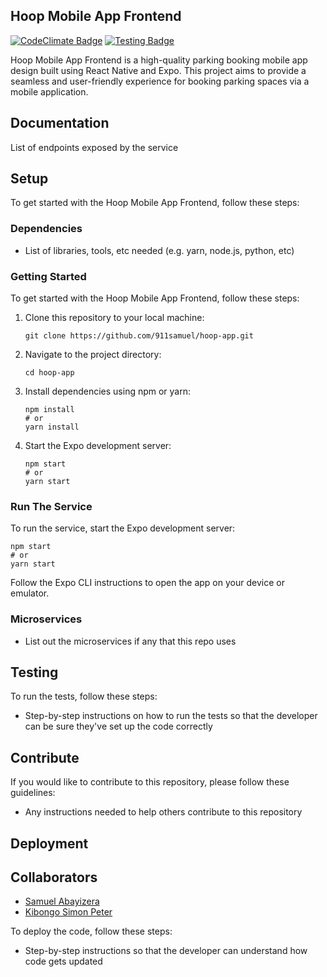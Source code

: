 ## Hoop Mobile App Frontend 

[![CodeClimate Badge](link-to-codeclimate-badge)](link-to-codeclimate) [![Testing Badge](link-to-testing-badge)](link-to-testing)

Hoop Mobile App Frontend is a high-quality parking booking mobile app design built using React Native and Expo. This project aims to provide a seamless and user-friendly experience for booking parking spaces via a mobile application.

## Documentation

List of endpoints exposed by the service

## Setup

To get started with the Hoop Mobile App Frontend, follow these steps:

### Dependencies

- List of libraries, tools, etc needed (e.g. yarn, node.js, python, etc)

### Getting Started

To get started with the Hoop Mobile App Frontend, follow these steps:

1. Clone this repository to your local machine:
   ```
   git clone https://github.com/911samuel/hoop-app.git
   ```
   
2. Navigate to the project directory:
   ```
   cd hoop-app
   ```

3. Install dependencies using npm or yarn:
   ```
   npm install
   # or
   yarn install
   ```

4. Start the Expo development server:
   ```
   npm start
   # or
   yarn start
   ```

### Run The Service

To run the service, start the Expo development server:
   ```
   npm start
   # or
   yarn start
   ```

Follow the Expo CLI instructions to open the app on your device or emulator.

### Microservices

- List out the microservices if any that this repo uses

## Testing

To run the tests, follow these steps:

- Step-by-step instructions on how to run the tests so that the developer can be sure they've set up the code correctly

## Contribute

If you would like to contribute to this repository, please follow these guidelines:

- Any instructions needed to help others contribute to this repository

## Deployment

## Collaborators
- [Samuel Abayizera](https://github.com/911samuel)
- [Kibongo Simon Peter](https://github.com/kibongos40)

To deploy the code, follow these steps:

- Step-by-step instructions so that the developer can understand how code gets updated
```

